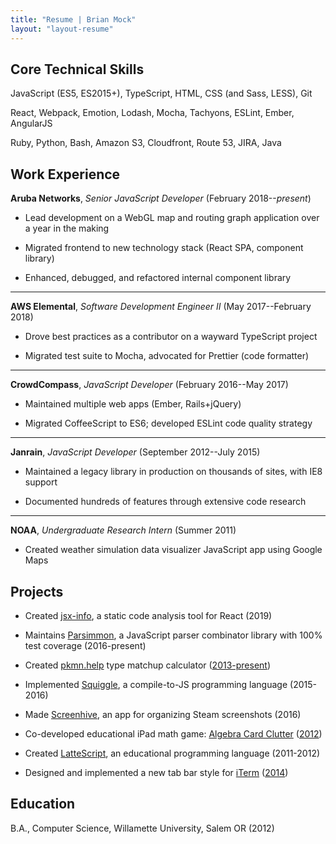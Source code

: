 ```yaml
---
title: "Resume | Brian Mock"
layout: "layout-resume"
---
```


## Core Technical Skills

JavaScript (ES5, ES2015+), TypeScript, HTML, CSS (and Sass, LESS), Git

React, Webpack, Emotion, Lodash, Mocha, Tachyons, ESLint, Ember, AngularJS

Ruby, Python, Bash, Amazon S3, Cloudfront, Route 53, JIRA, Java

## Work Experience

**Aruba Networks**, _Senior JavaScript Developer_ (February 2018--_present_)

- Lead development on a WebGL map and routing graph  application over a year in the making

- Migrated frontend to new technology stack (React SPA, component library)

- Enhanced, debugged, and refactored internal component library

---

**AWS Elemental**, _Software Development Engineer II_ (May 2017--February 2018)

- Drove best practices as a contributor on a wayward TypeScript project

- Migrated test suite to Mocha, advocated for Prettier (code formatter)

---

**CrowdCompass**, _JavaScript Developer_ (February 2016--May 2017)

- Maintained multiple web apps (Ember, Rails+jQuery)

- Migrated CoffeeScript to ES6; developed ESLint code quality strategy

---

**Janrain**, _JavaScript Developer_ (September 2012--July 2015)

- Maintained a legacy library in production on thousands of sites, with IE8 support

- Documented hundreds of features through extensive code research

---

**NOAA**, _Undergraduate Research Intern_ (Summer 2011)


- Created weather simulation data visualizer JavaScript app using Google Maps


## Projects

- Created [jsx-info](https://github.com/wavebeem/jsx-info), a static code analysis tool for React (2019)

- Maintains [Parsimmon](https://github.com/jneen/parsimmon/), a JavaScript parser combinator library with 100% test coverage (2016-present)

- Created [pkmn.help](https://pkmn.help) type matchup calculator ([2013-present](https://github.com/wavebeem/pkmn-type-calc))

- Implemented [Squiggle](http://squiggle-lang.org/), a compile-to-JS programming language (2015-2016)

- Made [Screenhive](https://github.com/wavebeem/screenhive), an app for organizing Steam screenshots (2016)

- Co-developed educational iPad math game: [Algebra Card Clutter](https://www.usatoday.com/story/tech/2013/01/21/algebra-apps-help-kids/1852187/) ([2012](http://ipadapptivities.blogspot.com/2012/08/algebra-card-clutter.html))

- Created [LatteScript](https://lattescript.netlify.com), an educational programming language (2011-2012)

- Designed and implemented a new tab bar style for [iTerm](http://iterm2.com/) ([2014](https://github.com/gnachman/iTerm2/pull/185))

<!-- https://apps.apple.com/us/app/algebra-card-clutter/id549330499 -->

## Education

B.A., Computer Science, Willamette University, Salem OR (2012)
